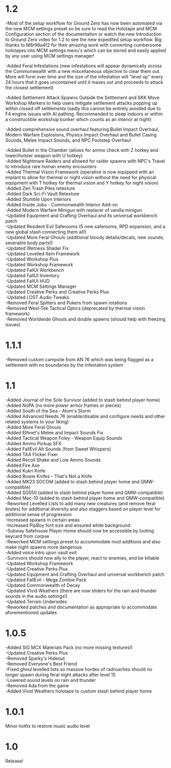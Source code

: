 # 1.2

  -Most of the setup workflow for Ground Zero has now been automated via the new MCM settings preset so be sure to read the Holotape and MCM Configuration section of the documentation or watch the new Introduction to Ground Zero video for 1.2 to see the new expedited setup workflow.  Big thanks to M8r98a4f2 for their amazing work with converting cumbersome holotapes into MCM settings menu's which can be stored and easily applied by any user using MCM settings manager! <br />
  
  -Added Feral Infestations (new infestations will appear dynamically across the Commonwealth with a new miscellaneous objective to clear them out.  More will form over time and the size of the infestation will "level up" every 24 hours that it goes uncontained until it maxes out and proceeds to attack the closest settlement) <br />
  
  -Added Settlement Attack Spawns Outside the Settlement and SKK Move Workshop Markers to help users mitigate settlement attacks popping up within closed off settlements (sadly this cannot be entirely avoided due to F4 engine issues with AI pathing.  Recommended to sleep indoors or within a constructible workshop bunker which counts as an interior at night) <br />
  
  -Added comprehensive sound overhaul featuring Bullet Impact Overhaul, Modern Warfare Explosions, Physics Impact Overhaul and Bullet Casing Sounds, Melee Impact Sounds, and NPC Footstep Overhaul <br />
  
  -Added Bullet in the Chamber (allows for ammo check with Z hotkey and lower/holster weapon with U hotkey) <br />
  -Added Nightmare Raiders and allowed for raider spawns with NPC's Travel to introduce rare human enemy encounters <br />
  -Added Thermal Vision Framework (operative is now equipped with an implant to allow for thermal or night vision without the need for physical equipment with T hotkey for thermal vision and Y hotkey for night vision) <br />
  -Added Zen Trash Piles retexture <br />
  -Added Dark Sci-Fi Vault Retexture <br />
  -Added Stumble Upon Interiors <br />
  -Added Inside Jobs - Commonwealth Interior Add-on <br />
  -Added Modern Warfare Minigun with replacer of vanilla minigun <br />
  -Updated Equipment and Crafting Overhaul and its universal workbench patch <br />
  -Updated Resident Evil Saferooms (5 new saferooms, RPD expansion, and a new global stash connecting them all!) <br />
  -Updated More Feral Ghouls (additional bloody details/decals, new sounds, severable body parts!) <br />
  -Updated Wetness Shader Fix <br />
  -Updated Levelled Item Framework <br />
  -Updated Workshop Plus <br />
  -Updated Workshop Framework <br />
  -Updated FallUI Workbench <br />
  -Updated FallUI Inventory <br />
  -Updated FallUI HUD <br />
  -Updated MCM Settings Manager <br />
  -Updated Creative Perks and Creative Perks Plus <br />
  -Updated LOST Audio Tweaks <br />
  -Removed Feral Spitters and Pukers from spawn rotations <br />
  -Removed West-Tek Tactical Optics (deprecated by thermal vision framework) <br />
  -Removed Worldwide Ghouls and double spawns (should help with freezing issues)

# 1.1.1

  -Removed custom campsite from AN 76 which was being flagged as a settlement with no boundaries by the infestation system

# 1.1

  -Added Journal of the Sole Survivor (added to stash behind player home) <br />
  -Added NoPA (no more power armor frames or pieces) <br />
  -Added South of the Sea - Atom's Storm <br />
  -Added Advanced Needs 76 (enable/disable and configure needs and other related systems to your liking) <br />
  -Added More Feral Ghouls <br />
  -Added Ethnet's Melee and Impact Sounds Fix <br />
  -Added Tactical Weapon Foley - Weapon Equip Sounds <br />
  -Added Ammo Pickup SFX <br />
  -Added FallEvil Alt Sounds (from Sweet Whispers) <br />
  -Added TAA Flicker Fixer <br />
  -Added Recoil Shake and Low Ammo Sounds <br />
  -Added Fire Axe <br />
  -Added Kukri Knife <br />
  -Added Bowie Knifes - That's Not a Knife <br />
  -Added MK23 SOCOM (added to stash behind player home and QMW-compatible) <br />
  -Added SG550 (added to stash behind player home and QMW-compatible) <br />
  -Added Mac-10 (added to stash behind player home and QMW-compatible) <br />
  -Reworked Levelled Lists to add many new creatures (and remove feral brutes) for additional diversity and also staggers based on player level for additional sense of progression <br />
  -Increased spawns in certain areas <br />
  -Increased PipBoy font size and ensured white background <br />
  -Subway Safehouse Player Home should now be accessible by looting keycard from corpse <br />
  -Reworked MCM settings preset to accommodate mod additions and also make night spawns more dangerous <br />
  -Added voice intro upon vault exit <br />
  -Survivors should now ally to the player, react to enemies, and be killable <br />
  -Updated Workshop Framework <br />
  -Updated Creative Perks Plus <br />
  -Updated Equipment and Crafting Overhaul and universal workbench patch <br />
  -Updated FallEvil - Mega Zombie Pack <br />
  -Updated Commonwealth of Decay <br />
  -Updated Vivid Weathers (there are now sliders for the rain and thunder sounds in the audio settings!) <br />
  -Updated Terrain Undersides <br />
  -Reworked patches and documentation as appropriate to accommodate aforementioned updates
  

# 1.0.5

  -Added SIG MCX Materials Pack (no more missing textures!) <br />
  -Updated Creative Perks Plus <br />
  -Removed Sparky's Hideout <br />
  -Removed Everyone's Best Friend <br />
  -Fixed ghoul levelled lists so massive hordes of radroaches should no longer spawn during feral night attacks after level 15 <br />
  -Lowered sound levels on rain and thunder <br />
  -Removed Ada from the game <br />
  -Added Vivid Weathers holotape to custom stash behind player home <br />

# 1.0.1

Minor hotfix to restore music audio level

# 1.0

Release!

